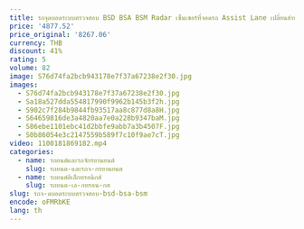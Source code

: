 ```yaml
---
title: รถจุดบอดระบบตรวจสอบ BSD BSA BSM Radar เซ็นเซอร์ที่จอดรถ Assist Lane เปลี่ยนสําหรับ Haima S5 2014 ถึง 2019
price: '4877.52'
price_original: '8267.06'
currency: THB
discount: 41%
rating: 5
volume: 82
image: S76d74fa2bcb943178e7f37a67238e2f30.jpg
images:
  - S76d74fa2bcb943178e7f37a67238e2f30.jpg
  - Sa18a527dda554817990f9962b145b3f2h.jpg
  - S902c7f284b9844fb93517aa8c877d8a8H.jpg
  - S64659816de3a4820aa7e0a228b9347baM.jpg
  - S86ebe1101ebc41d2bbfe9abb7a3b4507F.jpg
  - S0b86054e3c2147559b589f7c10f9ae7cT.jpg
video: 1100181869182.mp4
categories:
  - name: รถยนต์และรถจักรยานยนต์
    slug: รถยนต-และรถจ-กรยานยนต
  - name: รถยนต์อิเล็กทรอนิกส์
    slug: รถยนต-เล-กทรอน-กส
slug: รถจ-ดบอดระบบตรวจสอบ-bsd-bsa-bsm
encode: oFMRbKE
lang: th
---
```

  
